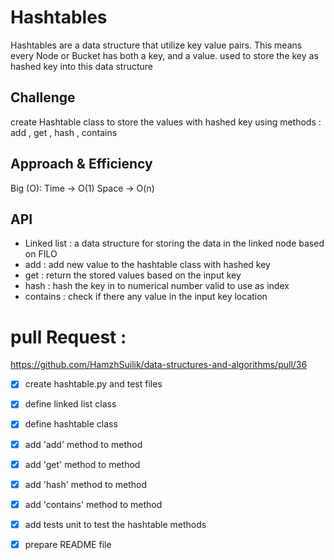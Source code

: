 # Hashtables
Hashtables are a data structure that utilize key value pairs. This means every Node or Bucket has both a key, and a value.
used to  store the key as hashed key into this data structure

## Challenge
create Hashtable class to store the values with hashed key using methods : add , get , hash , contains

## Approach & Efficiency
Big (O):
Time -> O(1)
Space -> O(n)

## API
- Linked list : a data structure for storing the data in the linked node based on FILO
- add : add new value to the hashtable class with hashed key
- get : return the stored values based on the input key
- hash : hash the key in to numerical number valid to use as index
- contains : check if there any value in the input key location



# pull Request :
https://github.com/HamzhSuilik/data-structures-and-algorithms/pull/36


- [x] create hashtable.py and test files
- [x] define linked list class
- [x] define hashtable class
- [x] add 'add' method to method
- [x] add 'get' method to method
- [x] add 'hash' method to method
- [x] add 'contains' method to method
- [x] add tests unit to test the hashtable methods
- [x] prepare README file

